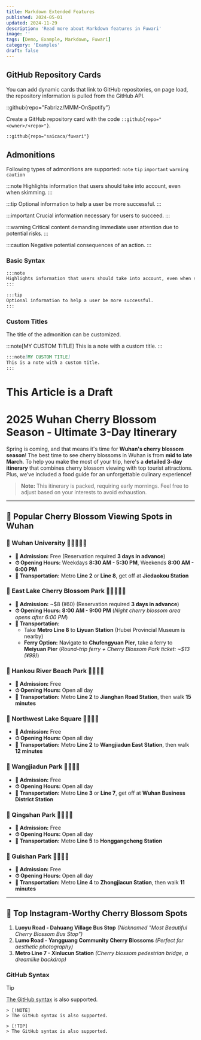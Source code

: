 ```yaml
---
title: Markdown Extended Features
published: 2024-05-01
updated: 2024-11-29
description: 'Read more about Markdown features in Fuwari'
image: ''
tags: [Demo, Example, Markdown, Fuwari]
category: 'Examples'
draft: false 
---
```


## GitHub Repository Cards
You can add dynamic cards that link to GitHub repositories, on page load, the repository information is pulled from the GitHub API. 

::github{repo="Fabrizz/MMM-OnSpotify"}

Create a GitHub repository card with the code `::github{repo="<owner>/<repo>"}`.

```markdown
::github{repo="saicaca/fuwari"}
```

## Admonitions

Following types of admonitions are supported: `note` `tip` `important` `warning` `caution`

:::note
Highlights information that users should take into account, even when skimming.
:::

:::tip
Optional information to help a user be more successful.
:::

:::important
Crucial information necessary for users to succeed.
:::

:::warning
Critical content demanding immediate user attention due to potential risks.
:::

:::caution
Negative potential consequences of an action.
:::

### Basic Syntax

```markdown
:::note
Highlights information that users should take into account, even when skimming.
:::

:::tip
Optional information to help a user be more successful.
:::
```

### Custom Titles

The title of the admonition can be customized.

:::note[MY CUSTOM TITLE]
This is a note with a custom title.
:::

```markdown
:::note[MY CUSTOM TITLE]
This is a note with a custom title.
:::
```
# This Article is a Draft

# **2025 Wuhan Cherry Blossom Season - Ultimate 3-Day Itinerary**

Spring is coming, and that means it's time for **Wuhan's cherry blossom season**! The best time to see cherry blossoms in Wuhan is from **mid to late March**. To help you make the most of your trip, here's a **detailed 3-day itinerary** that combines cherry blossom viewing with top tourist attractions. Plus, we’ve included a food guide for an unforgettable culinary experience!

> **Note:** This itinerary is packed, requiring early mornings. Feel free to adjust based on your interests to avoid exhaustion.

---

## **🌸 Popular Cherry Blossom Viewing Spots in Wuhan**

### 📍 Wuhan University 🌸🌸🌸🌸🌸
- **🎫 Admission:** Free (Reservation required **3 days in advance**)
- **⏱ Opening Hours:** Weekdays **8:30 AM - 5:30 PM**, Weekends **8:00 AM - 6:00 PM**
- **🚥 Transportation:** Metro **Line 2** or **Line 8**, get off at **Jiedaokou Station**

### 📍 East Lake Cherry Blossom Park 🌸🌸🌸🌸🌸
- **🎫 Admission:** ~$8 (¥60) (Reservation required **3 days in advance**)
- **⏱ Opening Hours:** **8:00 AM - 9:00 PM** (*Night cherry blossom area opens after 6:00 PM*)
- **🚥 Transportation:**
  - Take **Metro Line 8** to **Liyuan Station** (Hubei Provincial Museum is nearby)
  - **Ferry Option:** Navigate to **Chufengyuan Pier**, take a ferry to **Meiyuan Pier** (*Round-trip ferry + Cherry Blossom Park ticket: ~$13 (¥99)*)

### 📍 Hankou River Beach Park 🌸🌸🌸🌸
- **🎫 Admission:** Free
- **⏱ Opening Hours:** Open all day
- **🚥 Transportation:** Metro **Line 2** to **Jianghan Road Station**, then walk **15 minutes**

### 📍 Northwest Lake Square 🌸🌸🌸🌸
- **🎫 Admission:** Free
- **⏱ Opening Hours:** Open all day
- **🚥 Transportation:** Metro **Line 2** to **Wangjiadun East Station**, then walk **12 minutes**

### 📍 Wangjiadun Park 🌸🌸🌸🌸
- **🎫 Admission:** Free
- **⏱ Opening Hours:** Open all day
- **🚥 Transportation:** Metro **Line 3** or **Line 7**, get off at **Wuhan Business District Station**

### 📍 Qingshan Park 🌸🌸🌸🌸
- **🎫 Admission:** Free
- **⏱ Opening Hours:** Open all day
- **🚥 Transportation:** Metro **Line 5** to **Honggangcheng Station**

### 📍 Guishan Park 🌸🌸🌸🌸
- **🎫 Admission:** Free
- **⏱ Opening Hours:** Open all day
- **🚥 Transportation:** Metro **Line 4** to **Zhongjiacun Station**, then walk **11 minutes**

---

## **🌟 Top Instagram-Worthy Cherry Blossom Spots**
1. **Luoyu Road - Dahuang Village Bus Stop** *(Nicknamed "Most Beautiful Cherry Blossom Bus Stop")*
2. **Lumo Road - Yangguang Community Cherry Blossoms** *(Perfect for aesthetic photography)*
3. **Metro Line 7 - Xinlucun Station** *(Cherry blossom pedestrian bridge, a dreamlike backdrop)*

### GitHub Syntax

> [!TIP]
> [The GitHub syntax](https://github.com/orgs/community/discussions/16925) is also supported.

```
> [!NOTE]
> The GitHub syntax is also supported.

> [!TIP]
> The GitHub syntax is also supported.
```